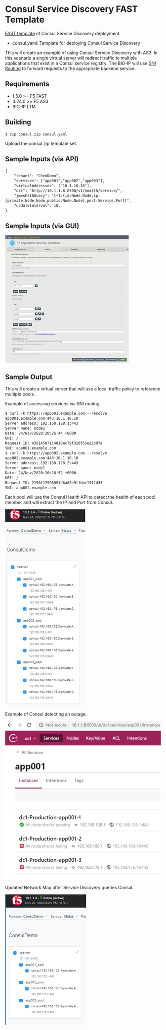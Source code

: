 # Consul Service Discovery FAST Template

[FAST template](https://clouddocs.f5.com/products/extensions/f5-appsvcs-templates/latest/) of Consul Service Discovery deployment.

* consul.yaml: Template for deploying Consul Service Discovery

This will create an example of using Consul Service Discovery with AS3.  In this scenario a single virtual server will redirect traffic
to multiple applications that exist in a Consul service registry.  The BIG-IP will use [SNI Routing](https://devcentral.f5.com/s/articles/sni-routing-with-big-ip-31348) to forward requests to the appropriate backend service.

## Requirements

* 1.5.0 >= F5 FAST
* 3.24.0 >= F5 AS3
* BIG-IP LTM


## Building

```
$ zip consul.zip consul.yaml
```
Upload the consul.zip template set.

## Sample Inputs (via API)

```
{
    "tenant": "ChenDemo",
    "services": ["app001","app002","app003"],
    "virtualAddresses": ["10.1.10.10"],
    "uri": "http://10.1.1.8:8500/v1/health/service/",
    "jmesPathQuery": "[*].{id:Node.Node,ip:{private:Node.Node,public:Node.Node},port:Service.Port}",
    "updateInterval": 10,
}
```
## Sample Inputs (via GUI)

![Example Input](fast-consul.png)

## Sample Output

This will create a virtual server that will use a local traffic policy to reference multiple pools.

Example of accessing services via SNI routing.

```
$ curl -k https://app001.example.com --resolve app001.example.com:443:10.1.10.10
Server address: 192.168.128.1:443
Server name: node1
Date: 24/Nov/2020:20:26:44 +0000
URI: /
Request ID: 438145071c4810ac79f310f55e22b07e
SNI: app001.example.com
$ curl -k https://app002.example.com --resolve app002.example.com:443:10.1.10.10
Server address: 192.168.128.2:443
Server name: node1
Date: 24/Nov/2020:20:26:52 +0000
URI: /
Request ID: 2150f17996091d6a08e9ffbbc1912d33
SNI: app002.example.com
```

Each pool will use the Consul Health API to detect the health of each pool member and will extract the IP and Port 
from Consul.

![Example Networkmap](fast-consul-networkmap.png)

Example of Consul detecting an outage.

![Outage](fast-consul-outage.png)

Updated Network Map after Service Discovery queries Consul.

![Example Networkmap](fast-consul-networkmap-outage.png)

